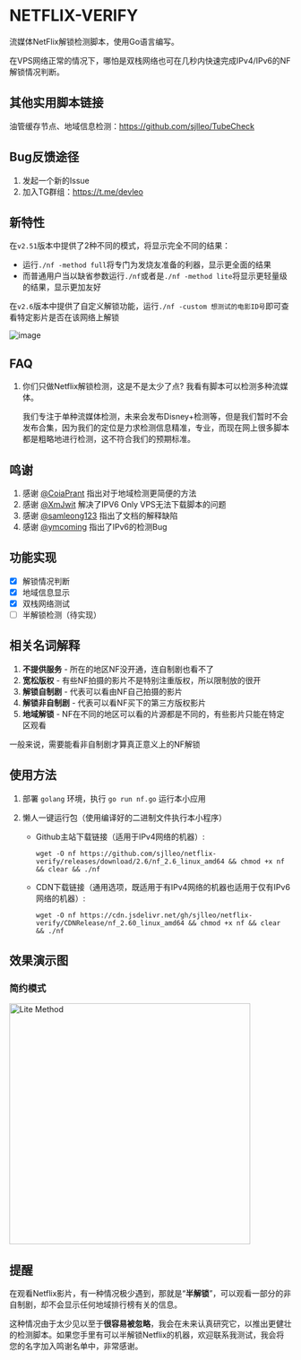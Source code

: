 # NETFLIX-VERIFY

流媒体NetFlix解锁检测脚本，使用Go语言编写。

在VPS网络正常的情况下，哪怕是双栈网络也可在几秒内快速完成IPv4/IPv6的NF解锁情况判断。

## 其他实用脚本链接

油管缓存节点、地域信息检测：https://github.com/sjlleo/TubeCheck

## Bug反馈途径

1. 发起一个新的Issue
2. 加入TG群组：https://t.me/devleo

## 新特性

在`v2.51`版本中提供了2种不同的模式，将显示完全不同的结果：

* 运行`./nf -method full`将专门为发烧友准备的利器，显示更全面的结果
* 而普通用户当以缺省参数运行`./nf`或者是`./nf -method lite`将显示更轻量级的结果，显示更加友好

在`v2.6`版本中提供了自定义解锁功能，运行`./nf -custom 想测试的电影ID号`即可查看特定影片是否在该网络上解锁

![image](https://user-images.githubusercontent.com/13616352/112000509-06f4f880-8b59-11eb-8353-11268b789bde.png)

## FAQ

1. 你们只做Netflix解锁检测，这是不是太少了点? 我看有脚本可以检测多种流媒体。

   我们专注于单种流媒体检测，未来会发布Disney+检测等，但是我们暂时不会发布合集，因为我们的定位是力求检测信息精准，专业，而现在网上很多脚本都是粗略地进行检测，这不符合我们的预期标准。

## 鸣谢

1. 感谢 [@CoiaPrant](https://github.com/CoiaPrant) 指出对于地域检测更简便的方法
2. 感谢 [@XmJwit](https://github.com/XmJwit) 解决了IPV6 Only VPS无法下载脚本的问题
3. 感谢 [@samleong123](https://github.com/samleong123) 指出了文档的解释缺陷
4. 感谢 [@ymcoming](https://github.com/ymcoming) 指出了IPv6的检测Bug

## 功能实现

- [X] 解锁情况判断
- [X] 地域信息显示
- [X] 双栈网络测试
- [ ] 半解锁检测（待实现）

## 相关名词解释

1. **不提供服务** - 所在的地区NF没开通，连自制剧也看不了
2. **宽松版权** - 有些NF拍摄的影片不是特别注重版权，所以限制放的很开
3. **解锁自制剧** - 代表可以看由NF自己拍摄的影片
4. **解锁非自制剧** - 代表可以看NF买下的第三方版权影片
5. **地域解锁** - NF在不同的地区可以看的片源都是不同的，有些影片只能在特定区观看

一般来说，需要能看非自制剧才算真正意义上的NF解锁

## 使用方法

1. 部署 `golang` 环境，执行 `go run nf.go` 运行本小应用

2. 懒人一键运行包（使用编译好的二进制文件执行本小程序）

   * Github主站下载链接（适用于IPv4网络的机器）:

     `wget -O nf https://github.com/sjlleo/netflix-verify/releases/download/2.6/nf_2.6_linux_amd64 && chmod +x nf && clear && ./nf`

   * CDN下载链接（通用选项，既适用于有IPv4网络的机器也适用于仅有IPv6网络的机器）:

     `wget -O nf https://cdn.jsdelivr.net/gh/sjlleo/netflix-verify/CDNRelease/nf_2.60_linux_amd64 && chmod +x nf && clear && ./nf`

## 效果演示图

### 简约模式

<img width="430" alt="Lite Method" src="https://user-images.githubusercontent.com/13616352/110296950-e479c000-802d-11eb-9837-e23392860b07.png">

## 提醒

在观看Netflix影片，有一种情况极少遇到，那就是“**半解锁**”，可以观看一部分的非自制剧，却不会显示任何地域排行榜有关的信息。

这种情况由于太少见以至于**很容易被忽略**，我会在未来认真研究它，以推出更健壮的检测脚本。如果您手里有可以半解锁Netflix的机器，欢迎联系我测试，我会将您的名字加入鸣谢名单中，非常感谢。
